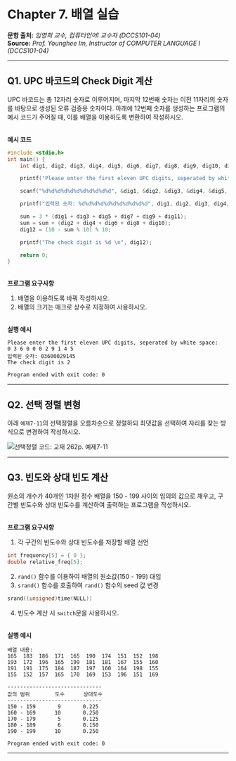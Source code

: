 # Chapter 7. 배열 실습

**문항 출처:** *임영희 교수, 컴퓨터언어Ⅰ 교수자 (DCCS101-04)* <br>
**Source:** *Prof. Younghee&nbsp;Im, Instructor of COMPUTER LANGUAGE Ⅰ (DCCS101-04)*

---

## Q1. UPC 바코드의 Check Digit 계산

UPC 바코드는 총 12자리 숫자로 이루어지며, 마지막 12번째 숫자는 이전 11자리의 숫자를 바탕으로 생성된 오류 검증용 숫자이다. 아래에 12번째 숫자를 생성하는 프로그램의 예시 코드가 주어질 때, 이를 배열을 이용하도록 변환하여 작성하시오.

<br>**예시 코드**

```c
#include <stdio.h>
int main() {
    int dig1, dig2, dig3, dig4, dig5, dig6, dig7, dig8, dig9, dig10, dig11, dig12, sum;

    printf("Please enter the first eleven UPC digits, seperated by white space: \n");

    scanf("%d%d%d%d%d%d%d%d%d%d%d", &dig1, &dig2, &dig3, &dig4, &dig5, &dig6, &dig7, &dig8, &dig9, &dig10, &dig11);

    printf("입력된 숫자: %d%d%d%d%d%d%d%d%d%d%d", dig1, dig2, dig3, dig4, dig5, dig6, dig7, dig8, dig9, dig10, dig11);

    sum = 3 * (dig1 + dig3 + dig5 + dig7 + dig9 + dig11);
    sum = sum + (dig2 + dig4 + dig6 + dig8 + dig10);
    dig12 = (10 - sum % 10) % 10;

    printf("The check digit is %d \n", dig12);

    return 0;
}
```


<br>**프로그램 요구사항**

1. 배열을 이용하도록 바꿔 작성하시오.
2. 배열의 크기는 매크로 상수로 지정하여 사용하시오.


<br>**실행 예시**

```text
Please enter the first eleven UPC digits, seperated by white space:
0 3 6 0 0 0 2 9 1 4 5
입력된 숫자: 03600029145
The check digit is 2

Program ended with exit code: 0
```


---

## Q2. 선택 정렬 변형

아래 `예제7-11`의 선택정렬을 오름차순으로 정렬하되 최댓값을 선택하여 자리를 찾는 방식으로 변경하여 작성하시오.

![선택정렬 코드: 교재 262p. 예제7-11](/src/images/C07_A10104-1_1.png)



---

## Q3. 빈도와 상대 빈도 계산

원소의 개수가 40개인 1차원 정수 배열을 150 - 199 사이의 임의의 값으로 채우고, 구간별 빈도수와 상대 빈도수를 계산하여 출력하는 프로그램을 작성하시오.

<br>**프로그램 요구사항**

1. 각 구간의 빈도수와 상대 빈도수를 저장할 배열 선언
```c
int frequency[5] = { 0 };
double relative_freq[5];
```
2. `rand()` 함수를 이용하여 배열의 원소값(150 - 199) 대입
3. `srand()` 함수를 호출하여 `rand()` 함수의 seed 값 변경
```c
srand((unsigned)time(NULL))
```
4. 빈도수 계산 시 `switch`문을 사용하시오.


<br>**실행 예시**

```text
배열 내용:
165  183  186  171  165  190  174  151  152  198
193  172  196  165  199  181  181  167  155  160
191  191  175  184  187  197  160  164  198  155
155  152  157  165  170  169  153  196  151  169

------------------------------
값의 범위        도수      상대도수
------------------------------
150 - 159       9       0.225
160 - 169      10       0.250
170 - 179       5       0.125
180 - 189       6       0.150
190 - 199      10       0.250

Program ended with exit code: 0
```


---

